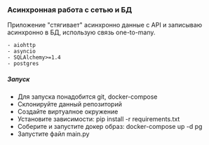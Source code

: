 ### Асинхронная работа с сетью и БД
Приложение "стягивает" асинхронно данные с API и записываю асинхронно в БД,
использую связь one-to-many.

    - aiohttp
    - asyncio
    - SQLAlchemy>=1.4
    - postgres

##### Запуск
* Для запуска понадобится git, docker-compose
* Cклонируйте данный репозиторий
* Создайте виртуалное окружение
* Установите зависимости: pip install -r requirements.txt
* Соберите и запустите докер образ: docker-compose up -d pg
* Запустите файл main.py

